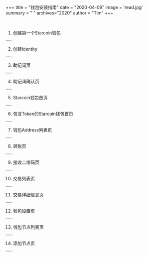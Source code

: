 +++
title = "钱包安装指南"
date = "2020-04-09"
image = 'read.jpg'
summary = " "
archives="2020"
author = "Tim"
+++

<br/>

1. 创建第一个Starcoin钱包

<img src="https://tva1.sinaimg.cn/large/008i3skNly1gr3wax0wfnj30rs12wta8.jpg" alt="wallet_mac_1" style="zoom:20%;" />


2. 创建Identity

<img src="https://tva1.sinaimg.cn/large/008i3skNly1gr3wbc7yhej30rs12w400.jpg" alt="wallet_mac_2" style="zoom:20%;" />


3. 助记词页

<img src="https://tva1.sinaimg.cn/large/008i3skNly1gr3wbtlshyj60rs12wq5f02.jpg" alt="wallet_mac_2" style="zoom:20%;" />


4. 助记词确认页

<img src="/img/wallet_mac/4.jpeg" alt="wallet_mac_4" style="zoom:20%;" />


5. Starcoin钱包首页

<img src="/img/wallet_mac/5.jpeg" alt="wallet_mac_5" style="zoom:20%;" />


6. 包含Token的Starcoin钱包首页

<img src="/img/wallet_mac/6.jpeg" alt="wallet_mac_6" style="zoom:20%;" />


7. 钱包Address列表页

<img src="/img/wallet_mac/7.jpeg" alt="wallet_mac_7" style="zoom:20%;" />


8. 转账页

<img src="/img/wallet_mac/8.jpeg" alt="wallet_mac_8" style="zoom:20%;" />


9. 接收二维码页

<img src="/img/wallet_mac/9.jpeg" alt="wallet_mac_9" style="zoom:20%;" />


10. 交易列表页

<img src="/img/wallet_mac/10.jpeg" alt="wallet_mac_10" style="zoom:20%;" />


11. 交易详细信息页

<img src="/img/wallet_mac/11.jpeg" alt="wallet_mac_11" style="zoom:20%;" />


12. 钱包设置页

<img src="/img/wallet_mac/12.jpeg" alt="wallet_mac_12" style="zoom:20%;" />


13. 钱包节点列表页

<img src="/img/wallet_mac/13.jpeg" alt="wallet_mac_13" style="zoom:20%;" />


14. 添加节点页

<img src="/img/wallet_mac/14.jpeg" alt="wallet_mac_14" style="zoom:20%;" />
